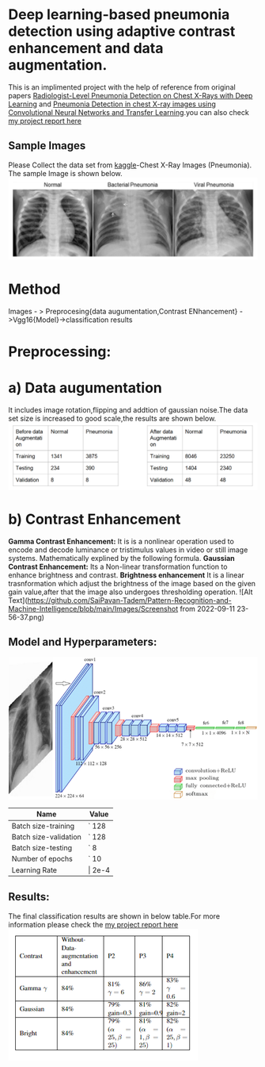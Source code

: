 # Deep learning-based pneumonia detection using adaptive contrast enhancement and data augmentation.
This is an implimented project with the help of reference from original papers [Radiologist-Level Pneumonia Detection on Chest X-Rays with Deep Learning](https://arxiv.org/abs/1711.05225) and [Pneumonia Detection in chest X-ray images using Convolutional Neural Networks and Transfer Learning](https://www.researchgate.net/publication/342619947_Pneumonia_Detection_in_chest_X-ray_images_using_Convolutional_Neural_Networks_and_Transfer_Learning).you can also check [my project report here](https://github.com/SaiPavan-Tadem/Pattern-Recognition-and-Machine-Intelligence/blob/main/Report_PneumoniaDetection.pdf)
## Sample Images 
Please Collect the data set from [kaggle](https://www.kaggle.com/datasets/paultimothymooney/chest-xray-pneumonia)-Chest X-Ray Images (Pneumonia).
The sample Image is shown below.
![Alt Text](https://github.com/SaiPavan-Tadem/Pattern-Recognition-and-Machine-Intelligence/blob/main/Images/SampleImage.png)
# Method
Images - > Preprocesing{data augumentation,Contrast ENhancement} ->Vgg16{Model}->classification results

# Preprocessing:
# a) Data augumentation
It includes image rotation,flipping and addtion of gaussian noise.The data set size is increased to good scale,the results are shown below.
![Alt Text](https://github.com/SaiPavan-Tadem/Pattern-Recognition-and-Machine-Intelligence/blob/main/Images/Tabel.png)
# b) Contrast Enhancement
**Gamma Contrast Enhancement:** It is is a nonlinear operation used to encode and decode luminance or tristimulus values in video or still image systems. Mathematically explined by the following formula.
**Gaussian Contrast Enhancement:** Its a Non-linear transformation function to enhance brightness and contrast.
**Brightness enhancement** It is a linear trasnformation which adjust the brightness of the image based on the given gain value,after that the image also undergoes thresholding operation.
![Alt Text](https://github.com/SaiPavan-Tadem/Pattern-Recognition-and-Machine-Intelligence/blob/main/Images/Screenshot from 2022-09-11 23-56-37.png)
## Model and Hyperparameters:

![Alt Text](https://github.com/SaiPavan-Tadem/Pattern-Recognition-and-Machine-Intelligence/blob/main/Images/vgg16.png)


| Name     | Value |
| ---      | ---       |
|Batch size-training  | `   128      |
|Batch size-validation  | ` 128       |
|Batch size-testing  | `    8   |
|Number of epochs  | `      10   |
| Learning Rate      | \|   2e-4     |
## Results:
The final classification results are shown in below table.For more information please check the [my project report here](https://github.com/SaiPavan-Tadem/Pattern-Recognition-and-Machine-Intelligence/blob/main/Report_PneumoniaDetection.pdf)
![Alt Text](https://github.com/SaiPavan-Tadem/Pattern-Recognition-and-Machine-Intelligence/blob/main/Images/result.png)





